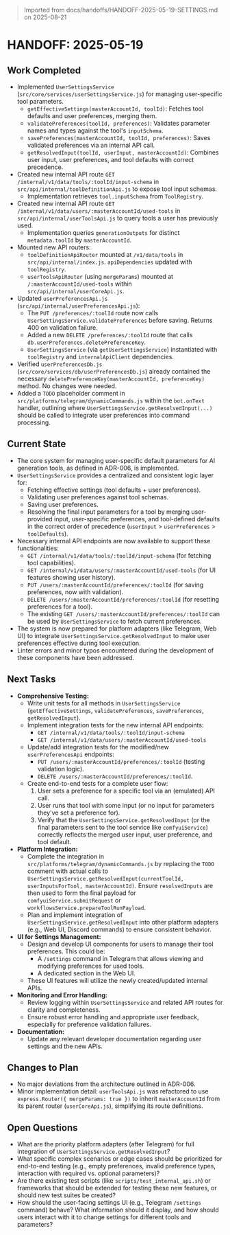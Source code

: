 > Imported from docs/handoffs/HANDOFF-2025-05-19-SETTINGS.md on 2025-08-21

# HANDOFF: 2025-05-19

## Work Completed
- Implemented `UserSettingsService` (`src/core/services/userSettingsService.js`) for managing user-specific tool parameters.
    - `getEffectiveSettings(masterAccountId, toolId)`: Fetches tool defaults and user preferences, merging them.
    - `validatePreferences(toolId, preferences)`: Validates parameter names and types against the tool's `inputSchema`.
    - `savePreferences(masterAccountId, toolId, preferences)`: Saves validated preferences via an internal API call.
    - `getResolvedInput(toolId, userInput, masterAccountId)`: Combines user input, user preferences, and tool defaults with correct precedence.
- Created new internal API route `GET /internal/v1/data/tools/:toolId/input-schema` in `src/api/internal/toolDefinitionApi.js` to expose tool input schemas.
    - Implementation retrieves `tool.inputSchema` from `ToolRegistry`.
- Created new internal API route `GET /internal/v1/data/users/:masterAccountId/used-tools` in `src/api/internal/userToolsApi.js` to query tools a user has previously used.
    - Implementation queries `generationOutputs` for distinct `metadata.toolId` by `masterAccountId`.
- Mounted new API routers:
    - `toolDefinitionApiRouter` mounted at `/v1/data/tools` in `src/api/internal/index.js`. `apiDependencies` updated with `toolRegistry`.
    - `userToolsApiRouter` (using `mergeParams`) mounted at `/:masterAccountId/used-tools` within `src/api/internal/userCoreApi.js`.
- Updated `userPreferencesApi.js` (`src/api/internal/userPreferencesApi.js`):
    - The `PUT /preferences/:toolId` route now calls `UserSettingsService.validatePreferences` before saving. Returns 400 on validation failure.
    - Added a new `DELETE /preferences/:toolId` route that calls `db.userPreferences.deletePreferenceKey`.
    - `UserSettingsService` (via `getUserSettingsService`) instantiated with `toolRegistry` and `internalApiClient` dependencies.
- Verified `userPreferencesDb.js` (`src/core/services/db/userPreferencesDb.js`) already contained the necessary `deletePreferenceKey(masterAccountId, preferenceKey)` method. No changes were needed.
- Added a `TODO` placeholder comment in `src/platforms/telegram/dynamicCommands.js` within the `bot.onText` handler, outlining where `UserSettingsService.getResolvedInput(...)` should be called to integrate user preferences into command processing.

## Current State
- The core system for managing user-specific default parameters for AI generation tools, as defined in ADR-006, is implemented.
- `UserSettingsService` provides a centralized and consistent logic layer for:
    - Fetching effective settings (tool defaults + user preferences).
    - Validating user preferences against tool schemas.
    - Saving user preferences.
    - Resolving the final input parameters for a tool by merging user-provided input, user-specific preferences, and tool-defined defaults in the correct order of precedence (`userInput` > `userPreferences` > `toolDefaults`).
- Necessary internal API endpoints are now available to support these functionalities:
    - `GET /internal/v1/data/tools/:toolId/input-schema` (for fetching tool capabilities).
    - `GET /internal/v1/data/users/:masterAccountId/used-tools` (for UI features showing user history).
    - `PUT /users/:masterAccountId/preferences/:toolId` (for saving preferences, now with validation).
    - `DELETE /users/:masterAccountId/preferences/:toolId` (for resetting preferences for a tool).
    - The existing `GET /users/:masterAccountId/preferences/:toolId` can be used by `UserSettingsService` to fetch current preferences.
- The system is now prepared for platform adapters (like Telegram, Web UI) to integrate `UserSettingsService.getResolvedInput` to make user preferences effective during tool execution.
- Linter errors and minor typos encountered during the development of these components have been addressed.

## Next Tasks
- **Comprehensive Testing:**
    - Write unit tests for all methods in `UserSettingsService` (`getEffectiveSettings`, `validatePreferences`, `savePreferences`, `getResolvedInput`).
    - Implement integration tests for the new internal API endpoints:
        - `GET /internal/v1/data/tools/:toolId/input-schema`
        - `GET /internal/v1/data/users/:masterAccountId/used-tools`
    - Update/add integration tests for the modified/new `userPreferencesApi` endpoints:
        - `PUT /users/:masterAccountId/preferences/:toolId` (testing validation logic).
        - `DELETE /users/:masterAccountId/preferences/:toolId`.
    - Create end-to-end tests for a complete user flow:
        1. User sets a preference for a specific tool via an (emulated) API call.
        2. User runs that tool with some input (or no input for parameters they've set a preference for).
        3. Verify that the `UserSettingsService.getResolvedInput` (or the final parameters sent to the tool service like `comfyuiService`) correctly reflects the merged user input, user preference, and tool default.
- **Platform Integration:**
    - Complete the integration in `src/platforms/telegram/dynamicCommands.js` by replacing the `TODO` comment with actual calls to `UserSettingsService.getResolvedInput(currentToolId, userInputsForTool, masterAccountId)`. Ensure `resolvedInputs` are then used to form the final payload for `comfyuiService.submitRequest` or `workflowsService.prepareToolRunPayload`.
    - Plan and implement integration of `UserSettingsService.getResolvedInput` into other platform adapters (e.g., Web UI, Discord commands) to ensure consistent behavior.
- **UI for Settings Management:**
    - Design and develop UI components for users to manage their tool preferences. This could be:
        - A `/settings` command in Telegram that allows viewing and modifying preferences for used tools.
        - A dedicated section in the Web UI.
    - These UI features will utilize the newly created/updated internal APIs.
- **Monitoring and Error Handling:**
    - Review logging within `UserSettingsService` and related API routes for clarity and completeness.
    - Ensure robust error handling and appropriate user feedback, especially for preference validation failures.
- **Documentation:**
    - Update any relevant developer documentation regarding user settings and the new APIs.

## Changes to Plan
- No major deviations from the architecture outlined in ADR-006.
- Minor implementation detail: `userToolsApi.js` was refactored to use `express.Router({ mergeParams: true })` to inherit `masterAccountId` from its parent router (`userCoreApi.js`), simplifying its route definitions.

## Open Questions
- What are the priority platform adapters (after Telegram) for full integration of `UserSettingsService.getResolvedInput`?
- What specific complex scenarios or edge cases should be prioritized for end-to-end testing (e.g., empty preferences, invalid preference types, interaction with required vs. optional parameters)?
- Are there existing test scripts (like `scripts/test_internal_api.sh`) or frameworks that should be extended for testing these new features, or should new test suites be created?
- How should the user-facing settings UI (e.g., Telegram `/settings` command) behave? What information should it display, and how should users interact with it to change settings for different tools and parameters?
